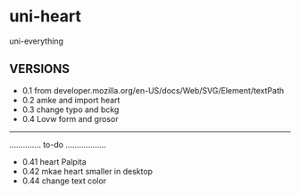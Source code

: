 # uni-heart
 uni-everything

## VERSIONS
- 0.1 from developer.mozilla.org/en-US/docs/Web/SVG/Element/textPath
- 0.2 amke and import heart
- 0.3 change typo and bckg
- 0.4 Lovw form and grosor

----
..............  to-do  ..................
- 0.41 heart Palpita
- 0.42 mkae heart smaller in desktop
- 0.44 change text color
